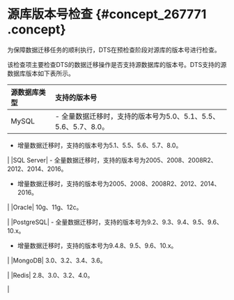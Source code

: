 # 源库版本号检查 {#concept_267771 .concept}

为保障数据迁移任务的顺利执行，DTS在预检查阶段对源库的版本号进行检查。

该检查项主要检查DTS的数据迁移操作是否支持源数据库的版本号。DTS支持的源数据库版本如下表所示。

|源数据库类型|支持的版本号|
|:-----|:-----|
|MySQL| -   全量数据迁移时，支持的版本号为5.0、5.1、5.5、5.6、5.7、8.0。
-   增量数据迁移时，支持的版本号为5.1、5.5、5.6、5.7、8.0。

 |
|SQL Server| -   全量数据迁移时，支持的版本号为2005、2008、2008R2、2012、2014、2016。
-   增量数据迁移时，支持的版本号为2005、2008、2008R2、2012、2014、2016。

 |
|Oracle| 10g、11g、12c。

 |
|PostgreSQL| -   全量数据迁移时，支持的版本号为9.2、9.3、9.4、9.5、9.6、10.x。
-   增量数据迁移时，支持的版本号为9.4.8、9.5、9.6、10.x。

 |
|MongoDB| 3.0、3.2、3.4、3.6。

 |
|Redis| 2.8、3.0、3.2、4.0。

 |

